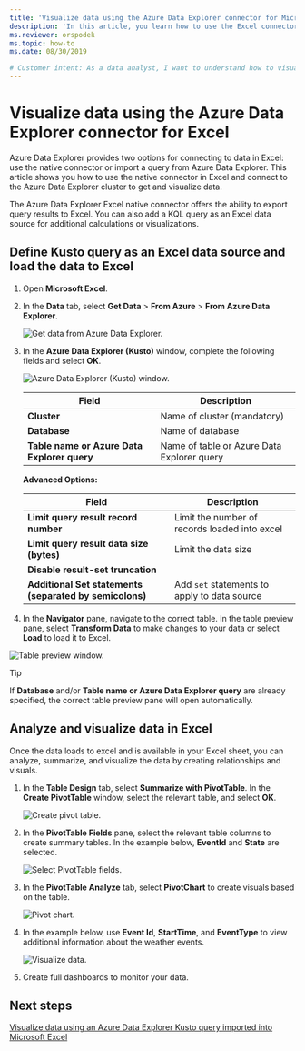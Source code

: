 ```yaml
---
title: 'Visualize data using the Azure Data Explorer connector for Microsoft Excel'
description: 'In this article, you learn how to use the Excel connector for Azure Data Explorer.'
ms.reviewer: orspodek
ms.topic: how-to
ms.date: 08/30/2019

# Customer intent: As a data analyst, I want to understand how to visualize my Azure Data Explorer data in Excel.
---
```


# Visualize data using the Azure Data Explorer connector for Excel

Azure Data Explorer provides two options for connecting to data in Excel: use the native connector or import a query from Azure Data Explorer. This article shows you how to use the native connector in Excel and connect to the Azure Data Explorer cluster to get and visualize data.

The Azure Data Explorer Excel native connector offers the ability to export query results to Excel. You can also add a KQL query as an Excel data source for additional calculations or visualizations.

## Define Kusto query as an Excel data source and load the data to Excel

1. Open **Microsoft Excel**.
1. In the **Data** tab, select **Get Data** > **From Azure** > **From Azure Data Explorer**.

    ![Get data from Azure Data Explorer.](media/excel-connector/get-data-from-adx.png)

1. In the **Azure Data Explorer (Kusto)** window, complete the following fields and select **OK**.

    ![Azure Data Explorer (Kusto) window.](media/excel-connector/adx-connection-window.png)
    
    |Field   |Description |
    |---------|---------|
    |**Cluster**   |   Name of cluster (mandatory)      |    
    |**Database**     |    Name of database      |    
    |**Table name or Azure Data Explorer query**    |     Name of table or Azure Data Explorer query    | 
    
    **Advanced Options:**

     |Field   |Description |
    |---------|---------|
    |**Limit query result record number**     |     Limit the number of records loaded into excel  |    
    |**Limit query result data size (bytes)**    |    Limit the data size      |   
    |**Disable result-set truncation**    |         |      
    |**Additional Set statements (separated by semicolons)**    |    Add `set` statements to apply to data source     |   

1.	In the **Navigator** pane, navigate to the correct table. In the table preview pane, select **Transform Data** to make changes to your data or select **Load** to load it to Excel.

![Table preview window.](media/excel-connector/navigate-table-preview-window.png)

   > [!TIP]
   > If **Database** and/or **Table name or Azure Data Explorer query** are already specified, the correct table preview pane will open automatically. 

## Analyze and visualize data in Excel

Once the data loads to excel and is available in your Excel sheet, you can analyze, summarize, and visualize the data by creating relationships and visuals. 

1.	In the **Table Design** tab, select **Summarize with PivotTable**. In the **Create PivotTable** window, select the relevant table, and select **OK**.

    ![Create pivot table.](media/excel-connector/create-pivot-table.png)

1. In the **PivotTable Fields** pane, select the relevant table columns to create summary tables. In the example below,  **EventId** and **State** are selected.
    
    ![Select PivotTable fields.](media/excel-connector/pivot-table-pick-fields.png)

1. In the **PivotTable Analyze** tab, select **PivotChart** to create visuals based on the table. 

    ![Pivot chart.](media/excel-connector/pivot-table-analyze-pivotchart.png)

1. In the example below, use **Event Id**, **StartTime**, and **EventType** to view additional information about the weather events.

    ![Visualize data.](media/excel-connector/visualize-excel-data.png)

1. Create full dashboards to monitor your data.

## Next steps

[Visualize data using an Azure Data Explorer Kusto query imported into Microsoft Excel](excel-blank-query.md)